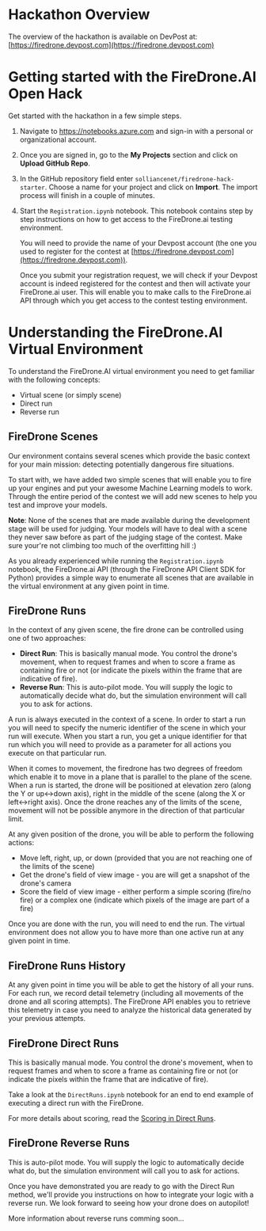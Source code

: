 # Hackathon Overview
The overview of the hackathon is available on DevPost at: [https://firedrone.devpost.com](https://firedrone.devpost.com)

# Getting started with the FireDrone.AI Open Hack
Get started with the hackathon in a few simple steps.

1. Navigate to https://notebooks.azure.com and sign-in with a personal or organizational account.

2. Once you are signed in, go to the **My Projects** section and click on **Upload GitHub Repo**.

3. In the GitHub repository field enter `solliancenet/firedrone-hack-starter`. Choose a name for your project and click on **Import**. The import process will finish in a couple of minutes.

4. Start the `Registration.ipynb` notebook. This notebook contains step by step instructions on how to get access to the FireDrone.ai testing environment.

    You will need to provide the name of your Devpost account (the one you used to register for the contest at [https://firedrone.devpost.com](https://firedrone.devpost.com)).

    Once you submit your registration request, we will check if your Devpost account is indeed registered for the contest and then will activate your FireDrone.ai user. This will enable you to make calls to the FireDrone.ai API through which you get access to the contest testing environment.



# Understanding the FireDrone.AI Virtual Environment

To understand the FireDrone.AI virtual environment you need to get familiar with the following concepts:

- Virtual scene (or simply scene)
- Direct run
- Reverse run

## FireDrone Scenes

Our environment contains several scenes which provide the basic context for your main mission: detecting potentially dangerous fire situations.

To start with, we have added two simple scenes that will enable you to fire up your engines and put your awesome Machine Learning models to work. Through the entire period of the contest we will add new scenes to help you test and improve your models. 

**Note**: None of the scenes that are made available during the development stage will be used for judging. Your models will have to deal with a scene they never saw before as part of the judging stage of the contest. Make sure your're not climbing too much of the overfitting hill :)

As you already experienced while running the `Registration.ipynb` notebook, the FireDrone.ai API (through the FireDrone API Client SDK for Python) provides a simple way to enumerate all scenes that are available in the virtual environment at any given point in time.

## FireDrone Runs

In the context of any given scene, the fire drone can be controlled using one of two approaches:

- **Direct Run**: This is basically manual mode. You control the drone's movement, when to request frames and when to score a frame as containing fire or not (or indicate the pixels within the frame that are indicative of fire).
- **Reverse Run**: This is auto-pilot mode. You will supply the logic to automatically decide what do, but the simulation environment will call you to ask for actions.

A run is always executed in the context of a scene. In order to start a run you will need to specify the numeric identifier of the scene in which your run will execute. When you start a run, you get a unique identifier for that run which you will need to provide as a parameter for all actions you execute on that particular run.

When it comes to movement, the firedrone has two degrees of freedom which enable it to move in a plane that is parallel to the plane of the scene. When a run is started, the drone will be positioned at elevation zero (along the Y or up<->down axis), right in the middle of the scene (along the X or left<->right axis). Once the drone reaches any of the limits of the scene, movement will not be possible anymore in the direction of that particular limit.

At any given position of the drone, you will be able to perform the following actions:

- Move left, right, up, or down (provided that you are not reaching one of the limits of the scene)
- Get the drone's field of view image - you are will get a snapshot of the drone's camera
- Score the field of view image - either perform a simple scoring (fire/no fire) or a complex one (indicate which pixels of the image are part of a fire)

Once you are done with the run, you will need to end the run. The virtual environment does not allow you to have more than one active run at any given point in time. 

## FireDrone Runs History

At any given point in time you will be able to get the history of all your runs. For each run, we record detail telemetry (including all movements of the drone and all scoring attempts). The FireDrone API enables you to retrieve this telemetry in case you need to analyze the historical data generated by your previous attempts.

## FireDrone Direct Runs

This is basically manual mode. You control the drone's movement, when to request frames and when to score a frame as containing fire or not (or indicate the pixels within the frame that are indicative of fire).

Take a look at the `DirectRuns.ipynb` notebook for an end to end example of executing a direct run with the FireDrone.

For more details about scoring, read the [Scoring in Direct Runs](./direct-runs.md).

## FireDrone Reverse Runs 

This is auto-pilot mode. You will supply the logic to automatically decide what do, but the simulation environment will call you to ask for actions.

Once you have demonstrated you are ready to go with the Direct Run method, we'll provide you instructions on how to integrate your logic with a reverse run. We look forward to seeing how your drone does on autopilot!

More information about reverse runs comming soon...